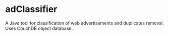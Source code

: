 adClassifier
============

A Java tool for classification of web advertisements and duplicates removal. Uses CouchDB object database.
